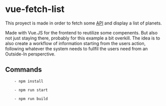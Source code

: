 # vue-fetch-list

This proyect is made in order to fetch some [API](https://swapi.dev/documentation) and display a list of planets.

Made with Vue.JS for the frontend to reutilize some compenents. But also not just staying there, probably for this example a bit overkill. The idea is to also create a workflow of information starting from the users action, following whatever the system needs to fullfil the users need from an Outside-In persperctive.

## Commands

```
    - npm install

    - npm run start

    - npm run build
```
